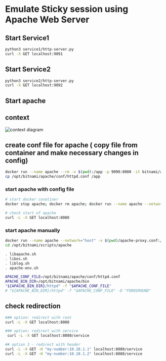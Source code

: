 # Emulate Sticky session using Apache Web Server

## Start Service1
```sh
python3 service1/http-server.py
curl -X GET localhost:9091
```
## Start Service2
```sh
python3 service2/http-server.py
curl -X GET localhost:9092
```

## Start apache
## context
![context diagram](https://i.ibb.co/PcGjsz8/apache-sticky.jpg)

## create conf file for apache ( copy file from container and make necessary changes in config) 
```sh
docker run --name apache --rm -v $(pwd):/app -p 9090:8080 -it bitnami/apache:latest sh
cp /opt/bitnami/apache/conf/httpd.conf /app
```

### start apache with config file
```sh
# start docker conatiner 
docker stop apache; docker rm apache; docker run --name apache --network="host" -v $(pwd)/apache-proxy.conf:/opt/bitnami/apache/conf/httpd.conf bitnami/apache:latest

# check start of apache 
curl -L -X GET localhost:8080
```

### start apache manually
```sh
docker run --name apache --network="host" -v $(pwd)/apache-proxy.conf:/opt/bitnami/apache/conf/httpd.conf -it bitnami/apache:latest sh
cd /opt/bitnami/scripts/apache

. libapache.sh
. libos.sh
. liblog.sh
. apache-env.sh

APACHE_CONF_FILE=/opt/bitnami/apache/conf/httpd.conf
APACHE_BIN_DIR=/opt/bitnami/apache/bin
"${APACHE_BIN_DIR}/httpd" -f "$APACHE_CONF_FILE"
# "${APACHE_BIN_DIR}/httpd" -f "$APACHE_CONF_FILE" -D "FOREGROUND"
```

## check redirection
```sh
### option: redirect with root
curl -L -X GET localhost:8080

### option: redirect with service 
 curl -L -X GET localhost:8080/service

## option 3 - redirect with header
curl -L -X GET -H "my-number:10.10.1.1" localhost:8080/service
curl -L -X GET -H "my-number:10.10.1.2" localhost:8080/service
```
